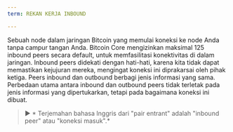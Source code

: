 ```yaml
---
term: REKAN KERJA INBOUND

---
```

Sebuah node dalam jaringan Bitcoin yang memulai koneksi ke node Anda tanpa campur tangan Anda. Bitcoin Core mengizinkan maksimal 125 inbound peers secara default, untuk memfasilitasi konektivitas di dalam jaringan. Inbound peers didekati dengan hati-hati, karena kita tidak dapat memastikan kejujuran mereka, mengingat koneksi ini diprakarsai oleh pihak ketiga. Peers inbound dan outbound berbagi jenis informasi yang sama. Perbedaan utama antara inbound dan outbound peers tidak terletak pada jenis informasi yang dipertukarkan, tetapi pada bagaimana koneksi ini dibuat.

> ► * Terjemahan bahasa Inggris dari "pair entrant" adalah "inbound peer" atau "koneksi masuk".*